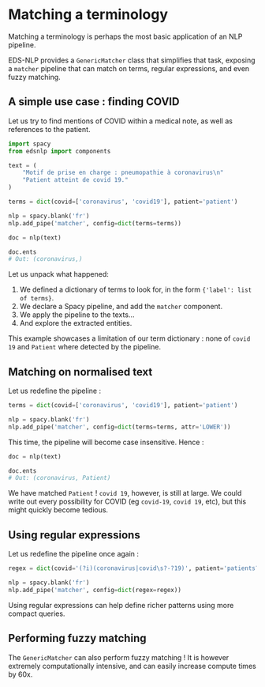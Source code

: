 # Matching a terminology

Matching a terminology is perhaps the most basic application of an NLP pipeline.

EDS-NLP provides a `GenericMatcher` class that simplifies that task, exposing a `matcher` pipeline 
that can match on terms, regular expressions, and even fuzzy matching.


## A simple use case : finding COVID

Let us try to find mentions of COVID within a medical note, as well as references to the patient.

```python
import spacy
from edsnlp import components

text = (
    "Motif de prise en charge : pneumopathie à coronavirus\n"
    "Patient atteint de covid 19."
)

terms = dict(covid=['coronavirus', 'covid19'], patient='patient')

nlp = spacy.blank('fr')
nlp.add_pipe('matcher', config=dict(terms=terms))

doc = nlp(text)

doc.ents
# Out: (coronavirus,)
```

Let us unpack what happened:

1. We defined a dictionary of terms to look for, in the form `{'label': list of terms}`.
2. We declare a Spacy pipeline, and add the `matcher` component.
3. We apply the pipeline to the texts...
4. And explore the extracted entities.

This example showcases a limitation of our term dictionary : none of `covid 19` and `Patient` where detected by 
the pipeline.


## Matching on normalised text

Let us redefine the pipeline :

```python
terms = dict(covid=['coronavirus', 'covid19'], patient='patient')

nlp = spacy.blank('fr')
nlp.add_pipe('matcher', config=dict(terms=terms, attr='LOWER'))
```

This time, the pipeline will become case insensitive. Hence :

```python
doc = nlp(text)

doc.ents
# Out: (coronavirus, Patient)
```

We have matched `Patient` ! `covid 19`, however, is still at large. We could write out every
possibility for COVID (eg `covid-19`, `covid 19`, etc), but this might quickly become tedious.


## Using regular expressions

Let us redefine the pipeline once again :

```python
regex = dict(covid='(?i)(coronavirus|covid\s?-?19)', patient='patients?')

nlp = spacy.blank('fr')
nlp.add_pipe('matcher', config=dict(regex=regex))
```

Using regular expressions can help define richer patterns using more compact queries.


## Performing fuzzy matching

The `GenericMatcher` can also perform fuzzy matching ! It is however extremely computationally intensive,
and can easily increase compute times by 60x.
